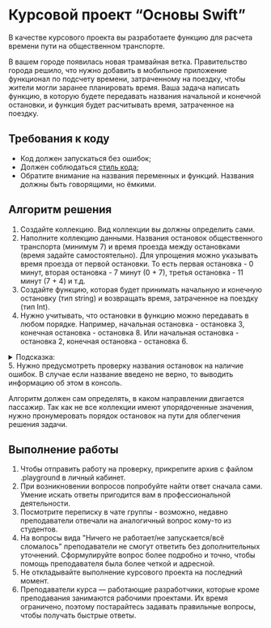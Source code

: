 # Курсовой проект “Основы Swift”

В качестве курсового проекта вы разработаете функцию для расчета времени пути на общественном транспорте.

В вашем городе появилась новая трамвайная ветка. Правительство города решило, что нужно добавить в мобильное приложение функционал по подсчету времени, затраченному на поездку, чтобы жители могли заранее планировать время. Ваша задача написать функцию, в которую будете передавать названия начальной и конечной остановки, и функция будет расчитывать время, затраченное на поездку.

## Требования к коду
- Код должен запускаться без ошибок;
- Должен соблюдаться [стиль кода](https://github.com/netology-code/bios-2-homeworks/blob/master/swift-code-syle-guide.md);
- Обратите внимание на названия переменных и функций. Названия должны быть говорящими, но ёмкими.

## Алгоритм решения

1. Создайте коллекцию. Вид коллекции вы должны определить сами.
2. Наполните коллекцию данными. Названия остановок общественного транспорта (минимум 7) и время проезда между остановками (время задайте самостоятельно). Для упрощения можно указывать время проезда от первой остановки. То есть первая остановка - 0 минут, вторая остановка - 7 минут (0 + 7), третья остановка - 11 минут (7 + 4) и т.д.
3. Создайте функцию, которая будет принимать начальную и конечную остановку (тип string) и возвращать время, затраченное на поездку (тип Int).
4. Нужно учитывать, что остановки в функцию можно передавать в любом порядке.
Например, начальная остановка - остановка 3, конечная остановка - остановка 8. Или начальная остановка - остановка 2, конечная остановка - остановка 6.
<details>
  <summary>Подсказка: </summary>
    можно комбинировать несколько коллекций, но коллекция должна быть одна. То есть нельзя использовать, например, два массива.
</details>
5. Нужно предусмотреть проверку названия остановок на наличие ошибок. В случае если название введено не верно, то выводить информацию об этом в консоль. 

Алгоритм должен сам определять, в каком направлении двигается пассажир. Так как не все коллекции имеют упорядоченные значения, нужно пронумеровать порядок остановок на пути для облегчения решения задачи.

## Выполнение работы
1. Чтобы отправить работу на проверку, прикрепите архив с файлом .playground в личный кабинет.
2. При возникновении вопросов попробуйте найти ответ сначала сами. Умение искать ответы пригодится вам в профессиональной деятельности.
3. Посмотрите переписку в чате группы - возможно, недавно преподаватели отвечали на аналогичный вопрос кому-то из студентов.
4. На вопросы вида "Ничего не работает/не запускается/всё сломалось" преподаватели не смогут ответить без дополнительных уточнений. Сформулируйте вопрос более подробно и точно, чтобы помощь преподавателя была более четкой и адресной.
5. Не откладывайте выполнение курсового проекта на последний момент.
6. Преподаватели курса — работающие разработчики, которые кроме преподавания занимаются рабочими проектами. Их время ограничено, поэтому постарайтесь задавать правильные вопросы, чтобы получать быстрые ответы.
